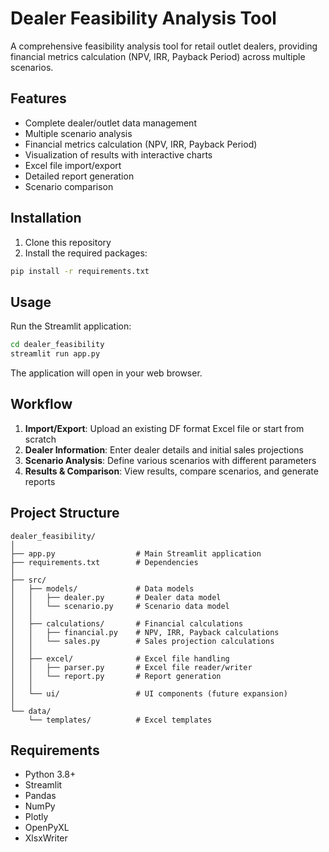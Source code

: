 # Dealer Feasibility Analysis Tool

A comprehensive feasibility analysis tool for retail outlet dealers, providing financial metrics calculation (NPV, IRR, Payback Period) across multiple scenarios.

## Features

- Complete dealer/outlet data management
- Multiple scenario analysis
- Financial metrics calculation (NPV, IRR, Payback Period)
- Visualization of results with interactive charts
- Excel file import/export
- Detailed report generation
- Scenario comparison

## Installation

1. Clone this repository
2. Install the required packages:

```bash
pip install -r requirements.txt
```

## Usage

Run the Streamlit application:

```bash
cd dealer_feasibility
streamlit run app.py
```

The application will open in your web browser.

## Workflow

1. **Import/Export**: Upload an existing DF format Excel file or start from scratch
2. **Dealer Information**: Enter dealer details and initial sales projections
3. **Scenario Analysis**: Define various scenarios with different parameters
4. **Results & Comparison**: View results, compare scenarios, and generate reports

## Project Structure

```
dealer_feasibility/
│
├── app.py                  # Main Streamlit application
├── requirements.txt        # Dependencies
│
├── src/
│   ├── models/             # Data models
│   │   ├── dealer.py       # Dealer data model
│   │   └── scenario.py     # Scenario data model
│   │
│   ├── calculations/       # Financial calculations
│   │   ├── financial.py    # NPV, IRR, Payback calculations
│   │   └── sales.py        # Sales projection calculations
│   │
│   ├── excel/              # Excel file handling
│   │   ├── parser.py       # Excel file reader/writer
│   │   └── report.py       # Report generation
│   │
│   └── ui/                 # UI components (future expansion)
│
└── data/
    └── templates/          # Excel templates
```

## Requirements

- Python 3.8+
- Streamlit
- Pandas
- NumPy
- Plotly
- OpenPyXL
- XlsxWriter 